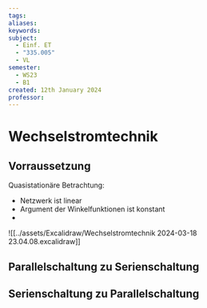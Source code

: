 ```yaml
---
tags: 
aliases: 
keywords: 
subject:
  - Einf. ET
  - "335.005"
  - VL
semester:
  - WS23
  - B1
created: 12th January 2024
professor:
---
```

 

# Wechselstromtechnik

## Vorraussetzung

Quasistationäre Betrachtung:
- Netzwerk ist linear
- Argument der Winkelfunktionen ist konstant
- 
![[../assets/Excalidraw/Wechselstromtechnik 2024-03-18 23.04.08.excalidraw]]

## Parallelschaltung zu Serienschaltung

## Serienschaltung zu Parallelschaltung